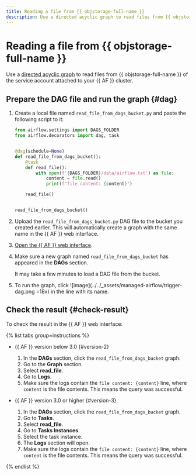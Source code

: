 ```yaml
---
title: Reading a file from {{ objstorage-full-name }}
description: Use a directed acyclic graph to read files from {{ objstorage-full-name }} of the service account attached to your {{ AF }} cluster.
---
```


# Reading a file from {{ objstorage-full-name }}

Use a [directed acyclic graph](../concepts/index.md#about-the-service) to read files from {{ objstorage-full-name }} of the service account attached to your {{ AF }} cluster.

## Prepare the DAG file and run the graph {#dag}

1. Create a local file named `read_file_from_dags_bucket.py` and paste the following script to it:

   ```python
   from airflow.settings import DAGS_FOLDER
   from airflow.decorators import dag, task


   @dag(schedule=None)
   def read_file_from_dags_bucket():
       @task
       def read_file():
           with open(f'{DAGS_FOLDER}/data/airflow.txt') as file:
               content = file.read()
               print(f"file content: {content}")

       read_file()


   read_file_from_dags_bucket()
   ```

1. Upload the `read_file_from_dags_bucket.py` DAG file to the bucket you created earlier. This will automatically create a graph with the same name in the {{ AF }} web interface.
1. [Open the {{ AF }} web interface](af-interfaces.md#web-gui).
1. Make sure a new graph named `read_file_from_dags_bucket` has appeared in the **DAGs** section.

   It may take a few minutes to load a DAG file from the bucket.

1. To run the graph, click ![image](../../_assets/managed-airflow/trigger-dag.png =18x) in the line with its name.

## Check the result {#check-result}

To check the result in the {{ AF }} web interface:

{% list tabs group=instructions %}
   
- {{ AF }} version below 3.0 {#version-2}

  1. In the **DAGs** section, click the `read_file_from_dags_bucket` graph.
  1. Go to the **Graph** section.
  1. Select **read_file**.
  1. Go to **Logs**.
  1. Make sure the logs contain the `file content: {content}` line, where `content` is the file contents. This means the query was successful.

- {{ AF }} version 3.0 or higher {#version-3}

  1. In the **DAGs** section, click the `read_file_from_dags_bucket` graph.
  1. Go to **Tasks**.
  1. Select **read_file**.
  1. Go to **Tasks Instances**.
  1. Select the task instance.
  1. The **Logs** section will open.
  1. Make sure the logs contain the `file content: {content}` line, where `content` is the file contents. This means the query was successful.

{% endlist %}
